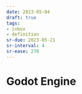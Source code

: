 ```yaml
---
date: 2023-05-04
draft: true
tags:
- inbox
- definition
sr-due: 2023-05-21
sr-interval: 4
sr-ease: 270
---
```


# Godot Engine